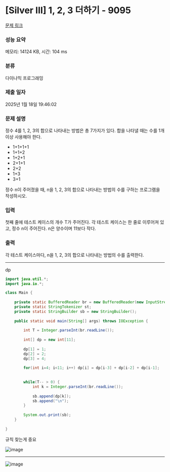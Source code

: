 # [Silver III] 1, 2, 3 더하기 - 9095 

[문제 링크](https://www.acmicpc.net/problem/9095) 

### 성능 요약

메모리: 14124 KB, 시간: 104 ms

### 분류

다이나믹 프로그래밍

### 제출 일자

2025년 1월 18일 19:46:02

### 문제 설명

<p>정수 4를 1, 2, 3의 합으로 나타내는 방법은 총 7가지가 있다. 합을 나타낼 때는 수를 1개 이상 사용해야 한다.</p>

<ul>
	<li>1+1+1+1</li>
	<li>1+1+2</li>
	<li>1+2+1</li>
	<li>2+1+1</li>
	<li>2+2</li>
	<li>1+3</li>
	<li>3+1</li>
</ul>

<p>정수 n이 주어졌을 때, n을 1, 2, 3의 합으로 나타내는 방법의 수를 구하는 프로그램을 작성하시오.</p>

### 입력 

 <p>첫째 줄에 테스트 케이스의 개수 T가 주어진다. 각 테스트 케이스는 한 줄로 이루어져 있고, 정수 n이 주어진다. n은 양수이며 11보다 작다.</p>

### 출력 

 <p>각 테스트 케이스마다, n을 1, 2, 3의 합으로 나타내는 방법의 수를 출력한다.</p>

---

dp

```java
import java.util.*;
import java.io.*;

class Main {
    
    private static BufferedReader br = new BufferedReader(new InputStreamReader(System.in));
    private static StringTokenizer st;
    private static StringBuilder sb = new StringBuilder();
    
    public static void main(String[] args) throws IOException {
        
        int T = Integer.parseInt(br.readLine());
        
        int[] dp = new int[11];
        
        dp[1] = 1;
        dp[2] = 2;
        dp[3] = 4;
        
        for(int i=4; i<11; i++) dp[i] = dp[i-3] + dp[i-2] + dp[i-1];
        
        
        while(T-- > 0) {
            int k = Integer.parseInt(br.readLine());
            
            sb.append(dp[k]);
            sb.append("\n");
        }
        
        System.out.print(sb);
    }
    
}


```
규칙 찾는게 중요

![image](https://github.com/user-attachments/assets/0f2fd79b-d9e7-47e5-a88b-7c4cd9cd2201)

---

![image](https://github.com/user-attachments/assets/74be57de-271a-46b9-8a84-dc1fb8eec546)

